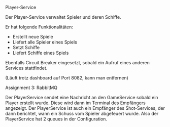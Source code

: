 Player-Service

Der Player-Service verwaltet Spieler und deren Schiffe. 

Er hat folgende Funktionalitäten:

* Erstellt neue Spiele
* Liefert alle Spieler eines Spiels
* Setzt Schiffe
* Liefert Schiffe eines Spiels

Ebenfalls Circuit Breaker eingesetzt, sobald ein Aufruf eines anderen Services stattfindet.

(Läuft trotz dashboard auf Port 8082, kann man entfernen)

Assignment 3: RabbitMQ

Der PlayerService sendet eine Nachricht an den GameService sobald ein Player erstellt wurde.
Diese wird dann im Terminal des Empfängers angezeigt. Der PlayerService ist auch ein Empfänger 
des Shot-Services, der dann berichtet, wann ein Schuss vom Spieler abgefeuert wurde. Also 
der PlayerService hat 2 queues in der Configuration. 